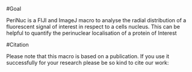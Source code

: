 #Goal

PeriNuc is a FIJI and ImageJ macro to analyse the radial distribution of a fluorescent signal of interest in respect to a cells nucleus. This can be helpful to quantify the perinuclear localisation of a protein of Interest

#Citation

Please note that this macro is based on a publication. If you use it successfully for your research please be so kind to cite our work:
